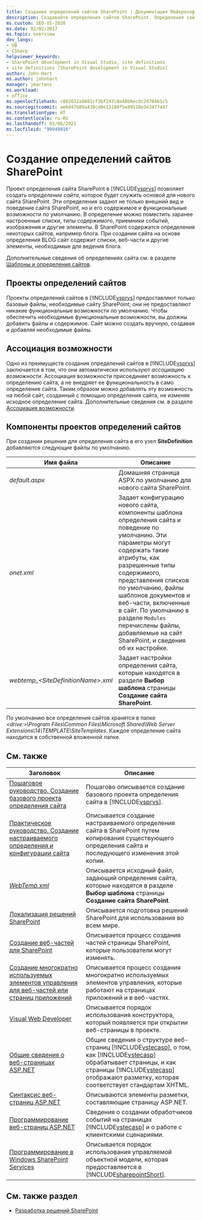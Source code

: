 ```yaml
---
title: Создание определений сайтов SharePoint | Документация Майкрософт
description: Создавайте определения сайтов SharePoint. Определения сайтов задают внешний вид и поведение сайта SharePoint, а также его содержимое и функциональные возможности по умолчанию.
ms.custom: SEO-VS-2020
ms.date: 02/02/2017
ms.topic: overview
dev_langs:
- VB
- CSharp
helpviewer_keywords:
- SharePoint development in Visual Studio, site definitions
- site definitions [SharePoint development in Visual Studio]
author: John-Hart
ms.author: johnhart
manager: jmartens
ms.workload:
- office
ms.openlocfilehash: c802832a9881cf3bf247c8e48b8ecdc2d784b1c5
ms.sourcegitcommit: ae6d47b09a439cd0e13180f5e89510e3e347fd47
ms.translationtype: HT
ms.contentlocale: ru-RU
ms.lasthandoff: 02/08/2021
ms.locfileid: "99949016"
---
```

# <a name="create-site-definitions-for-sharepoint"></a>Создание определений сайтов SharePoint
  Проект определения сайта SharePoint в [!INCLUDE[vsprvs](../sharepoint/includes/vsprvs-md.md)] позволяет создать *определение сайта*, которое будет служить основой для нового сайта SharePoint. Эти определения задают не только внешний вид и поведение сайта SharePoint, но и его содержимое и функциональные возможности по умолчанию. В определение можно поместить заранее настроенные списки, типы содержимого, приемники событий, изображения и другие элементы. В SharePoint содержатся определения некоторых сайтов, например блога. При создании сайта на основе определения BLOG сайт содержит списки, веб-части и другие элементы, необходимые для ведения блога.

 Дополнительные сведения об определениях сайта см. в разделе [Шаблоны и определения сайтов](/previous-versions/office/developer/sharepoint-2010/ms434313(v=office.14)).

## <a name="site-definition-projects"></a>Проекты определений сайтов
 Проекты определений сайтов в [!INCLUDE[vsprvs](../sharepoint/includes/vsprvs-md.md)] предоставляют только базовые файлы, необходимые сайту SharePoint; они не предоставляют никакие функциональные возможности по умолчанию. Чтобы обеспечить необходимые функциональные возможности, вы должны добавить файлы и содержимое. Сайт можно создать вручную, создавая и добавляя необходимые файлы.

## <a name="feature-stapling"></a>Ассоциация возможности
 Одно из преимуществ создания определений сайтов в [!INCLUDE[vsprvs](../sharepoint/includes/vsprvs-md.md)] заключается в том, что они автоматически используют *ассоциацию возможности*. Ассоциация возможности присоединяет возможность к определению сайта, а не внедряет ее функциональность в само определение сайта. Таким образом можно добавлять эту возможность на любой сайт, созданный с помощью определения сайта, не изменяя исходное определение сайта. Дополнительные сведения см. в разделе [Ассоциация возможности](/previous-versions/office/developer/sharepoint-2007/bb861862(v=office.12)).

## <a name="site-definition-project-components"></a>Компоненты проектов определений сайтов
 При создании решения для определения сайта в его узел **SiteDefinition** добавляются следующие файлы по умолчанию.

|Имя файла|Описание|
|---------------|-----------------|
|*default.aspx*|Домашняя страница ASPX по умолчанию для нового сайта SharePoint.|
|*onet.xml*|Задает конфигурацию нового сайта, компоненты шаблона определения сайта и поведение по умолчанию. Эти параметры могут содержать такие атрибуты, как разрешенные типы содержимого, представления списков по умолчанию, файлы шаблонов документов и веб-части, включенные в сайт. По умолчанию в разделе `Modules` перечислены файлы, добавляемые на сайт SharePoint, и сведения об их настройке.|
|*webtemp_\<SiteDefinitionName>.xml*|Задает настройки определения сайта, которые находятся в разделе **Выбор шаблона** страницы **Создание сайта SharePoint**.|

 По умолчанию все определения сайтов хранятся в папке *\<drive:>\Program Files\Common Files\Microsoft Shared\Web Server Extensions\14\TEMPLATE\SiteTemplates*. Каждое определение сайта находится в собственной вложенной папке.

## <a name="related-topics"></a>См. также

|Заголовок|Описание|
|-----------|-----------------|
|[Пошаговое руководство. Создание базового проекта определения сайта](../sharepoint/walkthrough-create-a-basic-site-definition-project.md)|Пошагово описывается создание базового проекта определения сайта в [!INCLUDE[vsprvs](../sharepoint/includes/vsprvs-md.md)].|
|[Практическое руководство. Создание настраиваемого определения и конфигурации сайта](/previous-versions/office/developer/sharepoint-2010/ms454677(v=office.14))|Описывается создание настраиваемого определения сайта в SharePoint путем копирования существующего определения сайта и последующего изменения этой копии.|
|[*WebTemp.xml*](/previous-versions/office/developer/sharepoint-2010/ms447717(v=office.14))|Описывается исходный файл, задающий определения сайта, которые находятся в разделе **Выбор шаблона** страницы **Создание сайта SharePoint**.|
|[Локализация решений SharePoint](../sharepoint/localizing-sharepoint-solutions.md)|Описывается подготовка решений SharePoint для использования во всем мире.|
|[Создание веб-частей для SharePoint](../sharepoint/creating-web-parts-for-sharepoint.md)|Описывается процесс создания частей страницы SharePoint, которые пользователи могут изменять.|
|[Создание многократно используемых элементов управления для веб-частей или страниц приложений](../sharepoint/creating-reusable-controls-for-web-parts-or-application-pages.md)|Описывается процесс создания многократно используемых элементов управления, которые работают на страницах приложений и в веб-частях.|
|[Visual Web Developer](/previous-versions/visualstudio/visual-studio-2010/ms178093(v=vs.100))|Описывается порядок использования конструктора, который появляется при открытии веб-страницы в проекте.|
|[Общие сведения о веб-страницах ASP.NET](/previous-versions/aspnet/428509ah(v=vs.100))|Общие сведения о структуре веб-страниц [!INCLUDE[vstecasp](../sharepoint/includes/vstecasp-md.md)], о том, как [!INCLUDE[vstecasp](../sharepoint/includes/vstecasp-md.md)] обрабатывает страницы, и как страницы [!INCLUDE[vstecasp](../sharepoint/includes/vstecasp-md.md)] отображают разметку, которая соответствует стандартам XHTML.|
|[Синтаксис веб-страниц ASP.NET](/previous-versions/aspnet/k33801s3(v=vs.100))|Описываются элементы разметки, составляющие страницу ASP.NET.|
|[Программирование веб-страниц ASP.NET](/previous-versions/aspnet/0yt4zca8(v=vs.100))|Сведения о создании обработчиков событий на страницах [!INCLUDE[vstecasp](../sharepoint/includes/vstecasp-md.md)] и о работе с клиентскими сценариями.|
|[Программирование в Windows SharePoint Services](/previous-versions/office/developer/sharepoint-services/ms430674(v=office.12))|Описывается порядок использования управляемой объектной модели, которая предоставляется в [!INCLUDE[sharepointShort](../sharepoint/includes/sharepointshort-md.md)].|

## <a name="see-also"></a>См. также раздел
- [Разработка решений SharePoint](../sharepoint/developing-sharepoint-solutions.md)
